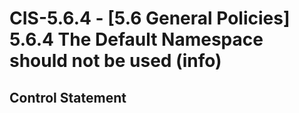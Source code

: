 # CIS-5.6.4 - \[5.6 General Policies\] 5.6.4 The Default Namespace should not be used (info)

## Control Statement
